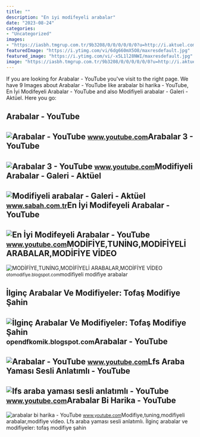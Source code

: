 ```yaml
---
title: ""
description: "En i̇yi modifeyeli arabalar"
date: "2023-08-24"
categories:
- "Uncategorized"
images:
- "https://iasbh.tmgrup.com.tr/9b3208/0/0/0/0/0/0?u=http://i.aktuel.com.tr/galeri/ilginc/modifiyeli-arabalar/001.jpg"
featuredImage: "https://i.ytimg.com/vi/6dg660mX5O8/maxresdefault.jpg"
featured_image: "https://i.ytimg.com/vi/-x5L1l28NWI/maxresdefault.jpg"
image: "https://iasbh.tmgrup.com.tr/9b3208/0/0/0/0/0/0?u=http://i.aktuel.com.tr/galeri/ilginc/modifiyeli-arabalar/001.jpg"
---
```


If you are looking for Arabalar - YouTube you've visit to the right page. We have 9 Images about Arabalar - YouTube like arabalar bi harika - YouTube, En İyi Modifeyeli Arabalar - YouTube and also Modifiyeli arabalar - Galeri - Aktüel. Here you go:

Arabalar - YouTube
------------------

 ![Arabalar - YouTube](https://i.ytimg.com/vi/P66h7dhEBb0/maxresdefault.jpg) <small>www.youtube.com</small>Arabalar 3 - YouTube
--------------------

 ![Arabalar 3 - YouTube](https://i.ytimg.com/vi/hMAMNkdULJU/maxresdefault.jpg) <small>www.youtube.com</small>Modifiyeli Arabalar - Galeri - Aktüel
-------------------------------------

 ![Modifiyeli arabalar - Galeri - Aktüel](https://iasbh.tmgrup.com.tr/9b3208/0/0/0/0/0/0?u=http://i.aktuel.com.tr/galeri/ilginc/modifiyeli-arabalar/001.jpg) <small>www.sabah.com.tr</small>En İyi Modifeyeli Arabalar - YouTube
------------------------------------

 ![En İyi Modifeyeli Arabalar - YouTube](https://i.ytimg.com/vi/-Y2DgtHEPlc/maxresdefault.jpg) <small>www.youtube.com</small>MODİFİYE,TUNİNG,MODİFİYELİ ARABALAR,MODİFİYE VİDEO
--------------------------------------------------

 ![MODİFİYE,TUNİNG,MODİFİYELİ ARABALAR,MODİFİYE VİDEO](https://4.bp.blogspot.com/_g_8brSRiVXk/TC3kelQ-njI/AAAAAAAAJl4/cV6EU-m5cBc/s1600/22.jpg) <small>otomodifiye.blogspot.com</small>modifiyeli modifiye arabalar

İlginç Arabalar Ve Modifiyeler: Tofaş Modifiye Şahin
----------------------------------------------------

 ![İlginç Arabalar Ve Modifiyeler: Tofaş Modifiye Şahin](https://2.bp.blogspot.com/-1YXNSb-0OpU/UN70iq8NS5I/AAAAAAAAAEY/gTNVx3zhyBA/s1600/Modifiyeli_Arabalar_Sahin.jpg) <small>opendfkomik.blogspot.com</small>Arabalar - YouTube
------------------

 ![Arabalar - YouTube](https://i.ytimg.com/vi/SUc-lLxHenI/hqdefault.jpg) <small>www.youtube.com</small>Lfs Araba Yaması Sesli Anlatımlı - YouTube
------------------------------------------

 ![lfs araba yaması sesli anlatımlı - YouTube](https://i.ytimg.com/vi/-x5L1l28NWI/maxresdefault.jpg) <small>www.youtube.com</small>Arabalar Bi Harika - YouTube
----------------------------

 ![arabalar bi harika - YouTube](https://i.ytimg.com/vi/6dg660mX5O8/maxresdefault.jpg) <small>www.youtube.com</small>Modi̇fi̇ye,tuni̇ng,modi̇fi̇yeli̇ arabalar,modi̇fi̇ye vi̇deo. Lfs araba yaması sesli anlatımlı. İlginç arabalar ve modifiyeler: tofaş modifiye şahin
